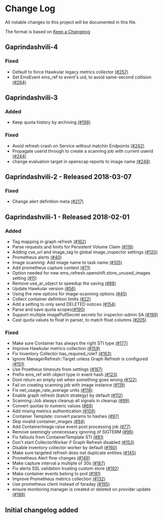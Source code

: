 # Change Log

All notable changes to this project will be documented in this file.

The format is based on [Keep a Changelog](http://keepachangelog.com/en/1.0.0/)


## Gaprindashvili-4

### Fixed
- Default to force Hawkular legacy metrics collector [(#257)](https://github.com/ManageIQ/manageiq-providers-kubernetes/pull/257)
- Set EmsEvent ems_ref to event's uid, to avoid same-second collision [(#264)](https://github.com/ManageIQ/manageiq-providers-kubernetes/pull/264)

## Gaprindashvili-3

### Added
- Keep quota history by archiving [(#198)](https://github.com/ManageIQ/manageiq-providers-kubernetes/pull/198)

### Fixed
- Avoid refresh crash on Service without matchin Endpoints [(#242)](https://github.com/ManageIQ/manageiq-providers-kubernetes/pull/242)
- Propagate userid through to create a scanning job with current userid [(#244)](https://github.com/ManageIQ/manageiq-providers-kubernetes/pull/244)
- change evaluation target in openscap reports to image name [(#248)](https://github.com/ManageIQ/manageiq-providers-kubernetes/pull/248)

## Gaprindashvili-2 - Released 2018-03-07

### Fixed
- Change alert definition meta [(#217)](https://github.com/ManageIQ/manageiq-providers-kubernetes/pull/217)

## Gaprindashvili-1 - Released 2018-02-01

### Added
- Tag mapping in graph refresh [(#162)](https://github.com/ManageIQ/manageiq-providers-kubernetes/pull/162)
- Parse requests and limits for Persistent Volume Claim [(#116)](https://github.com/ManageIQ/manageiq-providers-kubernetes/pull/116)
- Adding cve_url and image_tag to global image_inspector settings [(#120)](https://github.com/ManageIQ/manageiq-providers-kubernetes/pull/120)
- Prometheus alerts [(#40)](https://github.com/ManageIQ/manageiq-providers-kubernetes/pull/40)
- Image scanning: Add image name to task name [(#105)](https://github.com/ManageIQ/manageiq-providers-kubernetes/pull/105)
- Add prometheus capture context [(#71)](https://github.com/ManageIQ/manageiq-providers-kubernetes/pull/71)
- Option needed for new ems_refresh.openshift.store_unused_images setting [(#11)](https://github.com/ManageIQ/manageiq-providers-kubernetes/pull/11)
- Remove use_ar_object to speedup the saving [(#88)](https://github.com/ManageIQ/manageiq-providers-kubernetes/pull/88)
- Update Hawkular version [(#56)](https://github.com/ManageIQ/manageiq-providers-kubernetes/pull/56)
- Using the new options for image-scanning options [(#45)](https://github.com/ManageIQ/manageiq-providers-kubernetes/pull/45)
- Collect container definition limits [(#22)](https://github.com/ManageIQ/manageiq-providers-kubernetes/pull/22)
- Add a setting to only send DELETED notices [(#154)](https://github.com/ManageIQ/manageiq-providers-kubernetes/pull/154)
- Parse and save quota scopes[(#190)](https://github.com/ManageIQ/manageiq-providers-kubernetes/pull/190)
- Support multiple imagePullSecret secrets for inspector-admin SA [(#199)](https://github.com/ManageIQ/manageiq-providers-kubernetes/pull/199)
- Cast quota values to float in parser, to match float columns [(#205)](https://github.com/ManageIQ/manageiq-providers-kubernetes/pull/205)

### Fixed
- Make sure Container has always the right STI type [(#177)](https://github.com/ManageIQ/manageiq-providers-kubernetes/pull/177)
- Improve Hawkular metrics collection [(#159)](https://github.com/ManageIQ/manageiq-providers-kubernetes/pull/159)
- Fix Inventory Collector has_required_role? [(#163)](https://github.com/ManageIQ/manageiq-providers-kubernetes/pull/163)
- Ignore ManagerRefresh::Target unless Graph Refresh is configured [(#151)](https://github.com/ManageIQ/manageiq-providers-kubernetes/pull/151)
- Use Proetheus timeouts from settings [(#167)](https://github.com/ManageIQ/manageiq-providers-kubernetes/pull/167)
- Prefix ems_ref with object type in event hash [(#123)](https://github.com/ManageIQ/manageiq-providers-kubernetes/pull/123)
- Dont return an empty set when something goes wrong [(#122)](https://github.com/ManageIQ/manageiq-providers-kubernetes/pull/122)
- Fail on creating scanning job with image instance [(#119)](https://github.com/ManageIQ/manageiq-providers-kubernetes/pull/119)
- Fix net_usage_rate_average units [(#118)](https://github.com/ManageIQ/manageiq-providers-kubernetes/pull/118)
- Enable graph refresh (batch strategy) by default [(#112)](https://github.com/ManageIQ/manageiq-providers-kubernetes/pull/112)
- Scanning::Job always cleanup all signals in cleanup [(#99)](https://github.com/ManageIQ/manageiq-providers-kubernetes/pull/99)
- Convert quotas to numeric values [(#69)](https://github.com/ManageIQ/manageiq-providers-kubernetes/pull/69)
- Add mising metrics authentication [(#109)](https://github.com/ManageIQ/manageiq-providers-kubernetes/pull/109)
- Container Template: convert params to hashes [(#97)](https://github.com/ManageIQ/manageiq-providers-kubernetes/pull/97)
- Skip invalid container_images [(#94)](https://github.com/ManageIQ/manageiq-providers-kubernetes/pull/94)
- Add ContainerImage raise event post processing job [(#77)](https://github.com/ManageIQ/manageiq-providers-kubernetes/pull/77)
- Remove seemingly unnecessary ignoring of SIGTERM [(#96)](https://github.com/ManageIQ/manageiq-providers-kubernetes/pull/96)
- Fix fallouts from ContainerTemplate STI [(#81)](https://github.com/ManageIQ/manageiq-providers-kubernetes/pull/81)
- Don't start CollectorWorker if Graph Refresh disabled [(#153)](https://github.com/ManageIQ/manageiq-providers-kubernetes/pull/153)
- Disable inventory collector worker by default [(#160)](https://github.com/ManageIQ/manageiq-providers-kubernetes/pull/160)
- Make sure targeted refresh does not duplicate entities [(#145)](https://github.com/ManageIQ/manageiq-providers-kubernetes/pull/145)
- Prometheus Alert flow changes [(#149)](https://github.com/ManageIQ/manageiq-providers-kubernetes/pull/149)
- Make capture interval a multiple of 30s [(#187)](https://github.com/ManageIQ/manageiq-providers-kubernetes/pull/187)
- Fix alerts SSL validation trusting custom store [(#192)](https://github.com/ManageIQ/manageiq-providers-kubernetes/pull/192)
- Make container events belong to pod [(#181)](https://github.com/ManageIQ/manageiq-providers-kubernetes/pull/181)
- Improve Prometheus metrics collection [(#132)](https://github.com/ManageIQ/manageiq-providers-kubernetes/pull/132)
- Use prometheus client instead of faraday [(#195)](https://github.com/ManageIQ/manageiq-providers-kubernetes/pull/195)
- ensure monitoring manager is created or deleted on provider update [(#188)](https://github.com/ManageIQ/manageiq-providers-kubernetes/pull/188)

## Initial changelog added
